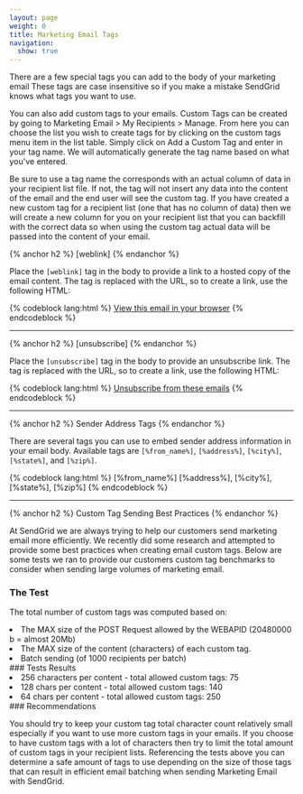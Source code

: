 ```yaml
---
layout: page
weight: 0
title: Marketing Email Tags
navigation:
  show: true
---
```


There are a few special tags you can add to the body of your marketing email These tags are case insensitive so if you make a mistake SendGrid knows what tags you want to use.

You can also add custom tags to your emails. Custom Tags can be created by going to Marketing Email \> My Recipients \> Manage. From here you can choose the list you wish to create tags for by clicking on the custom tags menu item in the list table. Simply click on Add a Custom Tag and enter in your tag name. We will automatically generate the tag name based on what you've entered.

Be sure to use a tag name the corresponds with an actual column of data in your recipient list file. If not, the tag will not insert any data into the content of the email and the end user will see the custom tag. If you have created a new custom tag for a recipient list (one that has no column of data) then we will create a new column for you on your recipient list that you can backfill with the correct data so when using the custom tag actual data will be passed into the content of your email.


{% anchor h2 %}
[weblink] 
{% endanchor %}

Place the `[weblink]` tag in the body to provide a link to a hosted copy of the email content. The tag is replaced with the URL, so to create a link, use the following HTML:



{% codeblock lang:html %}
<a href="[weblink]">View this email in your browser</a>
{% endcodeblock %}



* * * * *


{% anchor h2 %}
[unsubscribe] 
{% endanchor %}

Place the `[unsubscribe]` tag in the body to provide an unsubscribe link. The tag is replaced with the URL, so to create a link, use the following HTML:



{% codeblock lang:html %}
<a href="[unsubscribe]">Unsubscribe from these emails</a>
{% endcodeblock %}



* * * * *


{% anchor h2 %}
Sender Address Tags 
{% endanchor %}

There are several tags you can use to embed sender address information in your email body. Available tags are `[%from_name%]`, `[%address%]`, `[%city%]`, `[%state%]`, and `[%zip%]`.



{% codeblock lang:html %}
[%from_name%]
[%address%], [%city%], [%state%], [%zip%]
{% endcodeblock %}



* * * * *


{% anchor h2 %}
Custom Tag Sending Best Practices 
{% endanchor %}

At SendGrid we are always trying to help our customers send marketing email more efficiently. We recently did some research and attempted to provide some best practices when creating email custom tags. Below are some tests we ran to provide our customers custom tag benchmarks to consider when sending large volumes of marketing email.

### The Test

The total number of custom tags was computed based on:

<li markdown="1">
The MAX size of the POST Request allowed by the WEBAPID (20480000 b = almost 20Mb)

</li>
<li markdown="1">
The MAX size of the content (characters) of each custom tag.

</li>
<li markdown="1">
Batch sending (of 1000 recipients per batch)

</li>
### Tests Results

<li markdown="1">
256 characters per content - total allowed custom tags: 75

</li>
<li markdown="1">
128 chars per content - total allowed custom tags: 140

</li>
<li markdown="1">
64 chars per content - total allowed custom tags: 250

</li>
### Recommendations

You should try to keep your custom tag total character count relatively small especially if you want to use more custom tags in your emails. If you choose to have custom tags with a lot of characters then try to limit the total amount of custom tags in your recipient lists. Referencing the tests above you can determine a safe amount of tags to use depending on the size of those tags that can result in efficient email batching when sending Marketing Email with SendGrid.
